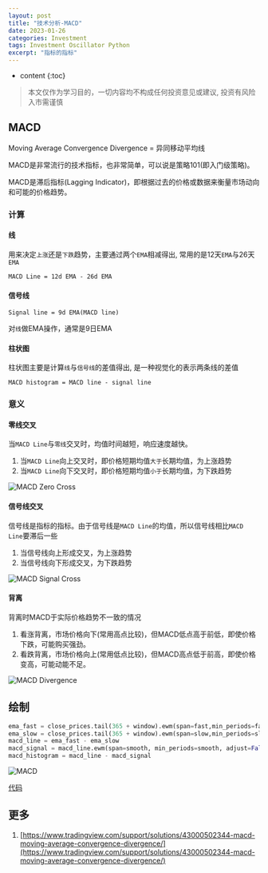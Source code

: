 ```yaml
---
layout: post
title: "技术分析-MACD"
date: 2023-01-26
categories: Investment
tags: Investment Oscillator Python
excerpt: "指标的指标"
---
```


* content
{:toc}

> 本文仅作为学习目的，一切内容均不构成任何投资意见或建议, 投资有风险入市需谨慎

## MACD

Moving Average Convergence Divergence = 异同移动平均线

MACD是非常流行的技术指标，也非常简单，可以说是策略101(即入门级策略)。

MACD是滞后指标(Lagging Indicator)，即根据过去的价格或数据来衡量市场动向和可能的价格趋势。

### 计算

#### 线

用来决定`上涨`还是`下跌`趋势，主要通过两个`EMA`相减得出, 常用的是12天`EMA`与26天`EMA`

```
MACD Line = 12d EMA - 26d EMA
```

#### 信号线

```
Signal line = 9d EMA(MACD line)
```

对`线`做EMA操作，通常是9日EMA

#### 柱状图

柱状图主要是计算`线`与`信号线`的差值得出, 是一种视觉化的表示两条线的差值

```
MACD histogram = MACD line - signal line
```

### 意义

#### 零线交叉

当`MACD Line`与`零线`交叉时，均值时间越短，响应速度越快。

1. 当`MACD Line`向上交叉时，即价格短期均值`大于`长期均值，为上涨趋势
2. 当`MACD Line`向下交叉时，即价格短期均值`小于`长期均值，为下跌趋势

![MACD Zero Cross]({{site.static}}/images/investment-macd-zero-cross.png)

#### 信号线交叉

信号线是指标的指标。由于信号线是`MACD Line`的均值，所以信号线相比`MACD Line`要滞后一些

1. 当信号线向上形成交叉，为上涨趋势
2. 当信号线向下形成交叉，为下跌趋势

![MACD Signal Cross]({{site.static}}/images/investment-macd-signal-cross.png)

#### 背离

背离时MACD于实际价格趋势不一致的情况

1. 看涨背离，市场价格向下(常用高点比较)，但MACD低点高于前低，即使价格下跌，可能购买强劲。
2. 看跌背离，市场价格向上(常用低点比较)，但MACD高点低于前高，即使价格变高，可能动能不足。

![MACD Divergence]({{site.static}}/images/investment-macd-bearish-divergence.png)

## 绘制

```python
ema_fast = close_prices.tail(365 + window).ewm(span=fast,min_periods=fast,adjust=False,ignore_na=False).mean()
ema_slow = close_prices.tail(365 + window).ewm(span=slow,min_periods=slow,adjust=False,ignore_na=False).mean()
macd_line = ema_fast - ema_slow
macd_signal = macd_line.ewm(span=smooth, min_periods=smooth, adjust=False, ignore_na=False).mean()
macd_histogram = macd_line - macd_signal
```

![MACD]({{site.static}}/images/investment-lesson-04.png)

[代码](https://github.com/geemaple/learning/blob/main/learn_analysis/lesson-04-macd.py)

## 更多

1. [https://www.tradingview.com/support/solutions/43000502344-macd-moving-average-convergence-divergence/](https://www.tradingview.com/support/solutions/43000502344-macd-moving-average-convergence-divergence/)